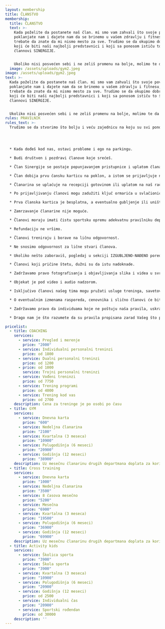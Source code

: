 ```yaml
---
layout: membership
title: ČLANSTVO
membership:
  title: ČLANSTVO
  text: >-
    Kada poželite da postanete naš član. mi smo vam zahvali što svoje poverenje
    poklanjate nam i dajete nam da se brinemo u vašem zdravlju i fitnesu, ali
    trebate da znate da mi nismo mesto za sve. Trudimo se da okupimo dobre ljude
    koji će biti naši najbolji predstavnici i koji sa ponosom ističu to što su
    člannovi SINERGIJE.


    Ukoliko nisi posvećen sebi i ne zeliš promenu na bolje, molimo te da ne trošiš svoje a ni naše vreme.
  image: /assets/uploads/gym2.jpeg
image: /assets/uploads/gym2.jpeg
text: >-
  Kada poželite da postanete naš član. mi smo vam zahvali što svoje poverenje
  poklanjate nam i dajete nam da se brinemo u vašem zdravlju i fitnesu, ali
  trebate da znate da mi nismo mesto za sve. Trudimo se da okupimo dobre ljude
  koji će biti naši najbolji predstavnici i koji sa ponosom ističu to što su
  člannovi SINERGIJE.


  Ukoliko nisi posvećen sebi i ne zeliš promenu na bolje, molimo te da ne trošiš svoje a ni naše vreme.
rules: PRAVILNIK
rules_text: >-
  Trudimo se da stvorimo što bolju i veću zajednicu na koju su svi ponosni.




  * Kada dođeš kod nas, ostavi probleme i ego na parkingu.

  * Budi društven i pozdravi članove koje srećeš.

  * Član Sinergije se postaje popunjavanjem pristupnice i uplatom članarine.

  * Član dobija prvu čansku karticu na poklon, a istom se prijavljuje na recepciji prilikom svake posete i ne može je prenositi na druga lica.

  * Članarina se uplaćuje na recepciji gotovinom ili uplatom na naš račun. Ukoliko želiš, zatraži da ti izdamo profakturu za uplate preko računa.

  * Po prijavljivanju članovi mogu zadužiti ključ ormarića u svlačionici za jednokratno korišćenje koji po odlasku razdužuju na racepciji.

  * Prva članska kartica je besplatna, a eventualno gubljenje ili uništavanje kartice/ključa povlači izradu nove koju naplaćujemo 1000 RSD.

  * Zamrzavanje članarine nije moguće.

  * Članovi moraju imati čistu sportsku opremu adekvatnu pravilniku departmana koji koriste.

  * Refundaciju ne vršimo.

  * Članovi treniraju i borave na ličnu odgovornost.

  * Ne snosimo odgovornost za lične stvari članova.

  * Ukoliko nešto zaboraviš, pogledaj u sekciji IZGUBLJENO-NAĐENO pored donjeg stepeništa.

  * Članovi koji pričine štetu, dužni su da istu nadoknade.

  * Zadržavamo pravo fotografisanja i objavljivanja slika i videa u svrhu promocije.

  * Objekat je pod video i audio nadzorom.

  * Isključivo članovi našeg tima mogu pružati usluge treninga, savetovanja, profesionalnog fotografisanja, snimanja, dok drugima nije dozvoljeno bez saglasnosti menadžmenta.

  * O eventualnim izmenama rasporeda, cenovnika i slično članovi će biti blagovremeno obavešteni.

  * Zadržavamo pravo da individuama koje ne poštuju naša pravila, uskratimo članstvo i zamolimo ih da odu.

  * Drago nam je što razumete da su pravila propisana zarad Vašeg što prijatnijeg boravka kao i kvalitetnije usluge. Hvala Vam što ista poštujete.

pricelist:
  - title: COACHING
    services:
      - service: Pregled i merenje
        price: "2000"
      - service: Individualni personalni treninzi
        price: od 1800
      - service: Dualni personalni treninzi
        price: od 1200
      - price: od 1000
        service: Trojni personalni treninzi
      - service: Vođeni treninzi
        price: od 7750
      - service: Trening programi
        price: od 4000
      - service: Trening kod vas
        price: od 2700
    description: Cena za treninge je po osobi po času
  - title: GYM
    services:
      - service: Dnevna karta
        price: "600"
      - service: Nedeljna članarina
        price: "2100"
      - service: Kvartalna (3 meseca)
        price: "10900"
      - service: Polugodišnja (6 meseci)
        price: "20900"
      - service: Godišnja (12 meseci)
        price: "38900"
    description: Uz mesečnu članarinu drugih departmana doplata za korišćenje GYM departmana je 1950 
  - title: Cross training
    services:
      - service: Dnevna karta
        price: "1000"
      - service: Nedeljna članarina
        price: "3500"
      - service: 8 časova mesečno
        price: "5200"
      - service: Mesečna
        price: "6900"
      - service: Kvartalna (3 meseca)
        price: "19500"
      - service: Polugodišnja (6 meseci)
        price: "36900"
      - service: Godišnja (12 meseci)
        price: "69900"
    description: Uz mesečnu članarinu drugih departmana doplata za korišćenje GYM departmana je 1950 
  - title: Activity kids
    services:
      - service: Školica sporta
        price: "3900"
      - service: Škola sporta
        price: "3900"
      - service: Kvartalna (3 meseca)
        price: "10900"
      - service: Polugodišnja (6 meseci)
        price: "20900"
      - service: Godišnja (12 meseci)
        price: od 2500
      - service: Individualni čas
        price: "20900"
      - service: Sportski rođendan
        price: od 30000
    description: ''
---
```

